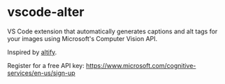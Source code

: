 # vscode-alter

VS Code extension that automatically generates captions and alt tags for your images using Microsoft's Computer Vision API.

Inspired by [altify](https://github.com/ParhamP/altify).

Register for a free API key:
https://www.microsoft.com/cognitive-services/en-us/sign-up